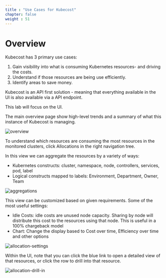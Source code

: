```yaml
---
title : "Use Cases for Kubecost"
chapter: false
weight : 51
---
```


# Overview

Kubecost has 3 primary use cases:

1. Gain visibility into what is consuming Kubernetes resources- and driving the costs.
2. Understand if those resources are being use efficiently.
3. Identify areas to save money.

Kubecost is an API first solution - meaning that everything available in the UI is also available via a API endpoint.

This lab will focus on the UI.

The main overview page show high-level trends and a summary of what this instance of Kubecost is managing.

![overview](/images/kubecost-overview.png)

To understand which resources are consuming the most resources in the monitored clusters, click Allocations in the right navigation tree.

In this view we can aggregate the resources by a variety of ways:
 - Kubernetes constructs: cluster, namespace, node, controllers, services, pod, label
 - Logical constructs mapped to labels: Environment, Department, Owner, Team

![aggregations](/images/kubecost-aggregations.png)

This view can be customized based on given requirements. Some of the most useful settings:
 - Idle Costs: idle costs are unused node capacity. Sharing by node will distribute this cost to the resources using that node. This is useful in a 100% chargeback model
 - Chart: Change the display based to Cost over time, Efficiency over time and other options

![allocation-settings](/images/kubecost-report-settings.png)

Within the UI, note that you can click the blue link to open a detailed view of that resources, or click the row to drill into that resource.

![allocation-drill-in](/images/kubecost-drill-in.png)
